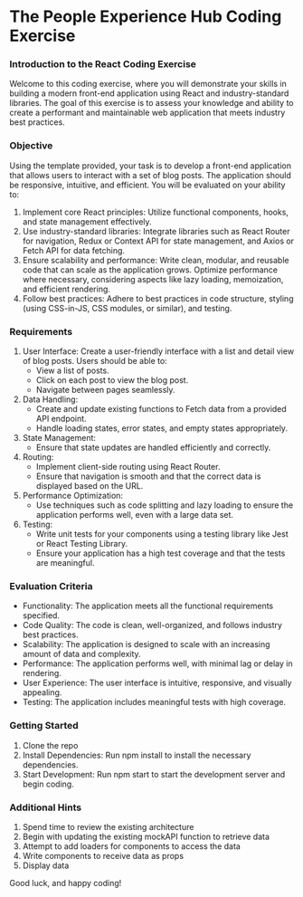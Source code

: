 # The People Experience Hub Coding Exercise

### Introduction to the React Coding Exercise

Welcome to this coding exercise, where you will demonstrate your skills in building a modern front-end application using React and industry-standard libraries. The goal of this exercise is to assess your knowledge and ability to create a performant and maintainable web application that meets industry best practices.

### Objective

Using the template provided, your task is to develop a front-end application that allows users to interact with a set of blog posts. The application should be responsive, intuitive, and efficient. You will be evaluated on your ability to:

1. Implement core React principles: Utilize functional components, hooks, and state management effectively.
2. Use industry-standard libraries: Integrate libraries such as React Router for navigation, Redux or Context API for state management, and Axios or Fetch API for data fetching.
3. Ensure scalability and performance: Write clean, modular, and reusable code that can scale as the application grows. Optimize performance where necessary, considering aspects like lazy loading, memoization, and efficient rendering.
4. Follow best practices: Adhere to best practices in code structure, styling (using CSS-in-JS, CSS modules, or similar), and testing.

### Requirements

1. User Interface: Create a user-friendly interface with a list and detail view of blog posts. Users should be able to:
   - View a list of posts.
   - Click on each post to view the blog post.
   - Navigate between pages seamlessly.
2. Data Handling:
   - Create and update existing functions to Fetch data from a provided API endpoint.
   - Handle loading states, error states, and empty states appropriately.
3. State Management:
   - Ensure that state updates are handled efficiently and correctly.
4. Routing:
   - Implement client-side routing using React Router.
   - Ensure that navigation is smooth and that the correct data is displayed based on the URL.
5. Performance Optimization:
   - Use techniques such as code splitting and lazy loading to ensure the application performs well, even with a large data set.
6. Testing:
   - Write unit tests for your components using a testing library like Jest or React Testing Library.
   - Ensure your application has a high test coverage and that the tests are meaningful.

### Evaluation Criteria

- Functionality: The application meets all the functional requirements specified.
- Code Quality: The code is clean, well-organized, and follows industry best practices.
- Scalability: The application is designed to scale with an increasing amount of data and complexity.
- Performance: The application performs well, with minimal lag or delay in rendering.
- User Experience: The user interface is intuitive, responsive, and visually appealing.
- Testing: The application includes meaningful tests with high coverage.

### Getting Started

1.  Clone the repo
2.  Install Dependencies: Run npm install to install the necessary dependencies.
3.  Start Development: Run npm start to start the development server and begin coding.

### Additional Hints

1. Spend time to review the existing architecture
2. Begin with updating the existing mockAPI function to retrieve data
3. Attempt to add loaders for components to access the data
4. Write components to receive data as props
5. Display data

Good luck, and happy coding!

